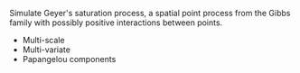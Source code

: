 Simulate Geyer's saturation process, a spatial point process from the Gibbs family with possibly positive interactions between points.

* Multi-scale
* Multi-variate
* Papangelou components
